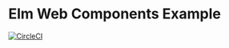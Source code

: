 # Elm Web Components Example

[![CircleCI](https://circleci.com/gh/calmery/elm-web-components.svg?style=svg)](https://circleci.com/gh/calmery/elm-web-components)
